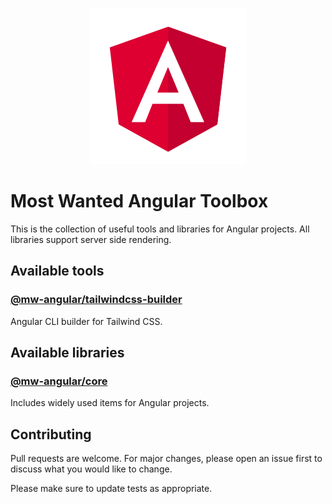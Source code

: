 <p align="center">
  <img width="250" height="250" src="https://raw.githubusercontent.com/mw-angular/toolbox/main/logo.png">
</p>

# Most Wanted Angular Toolbox

This is the collection of useful tools and libraries for Angular projects.
All libraries support server side rendering.

## Available tools

### [@mw-angular/tailwindcss-builder](https://github.com/mw-angular/toolbox/tree/main/libs/tailwindcss-builder#mw-angulartailwindcss-builder)

Angular CLI builder for Tailwind CSS.

## Available libraries

### [@mw-angular/core](https://github.com/mw-angular/toolbox/tree/main/libs/core#mw-angularcore)

Includes widely used items for Angular projects.

## Contributing

Pull requests are welcome.
For major changes, please open an issue first to discuss what you would like to change.

Please make sure to update tests as appropriate.

